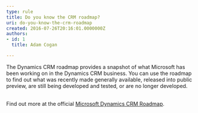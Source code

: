 ```yaml
---
type: rule
title: Do you know the CRM roadmap?
uri: do-you-know-the-crm-roadmap
created: 2016-07-26T20:16:01.0000000Z
authors:
- id: 1
  title: Adam Cogan

---
```




<span class='intro'> The Dynamics CRM roadmap provides a snapshot of what Microsoft has been working on in the Dynamics CRM business. You can use the roadmap to find out what was recently made generally available, released into public preview, are still being&#160;developed and tested, or are no longer developed.<br><br> </span>

<p>​​Find&#160;​out more at the official&#160;<a href="http&#58;//crmroadmap.dynamics.com/" target="_blank">Microsoft Dynamics CRM Roadmap​</a>.​​<br></p>


